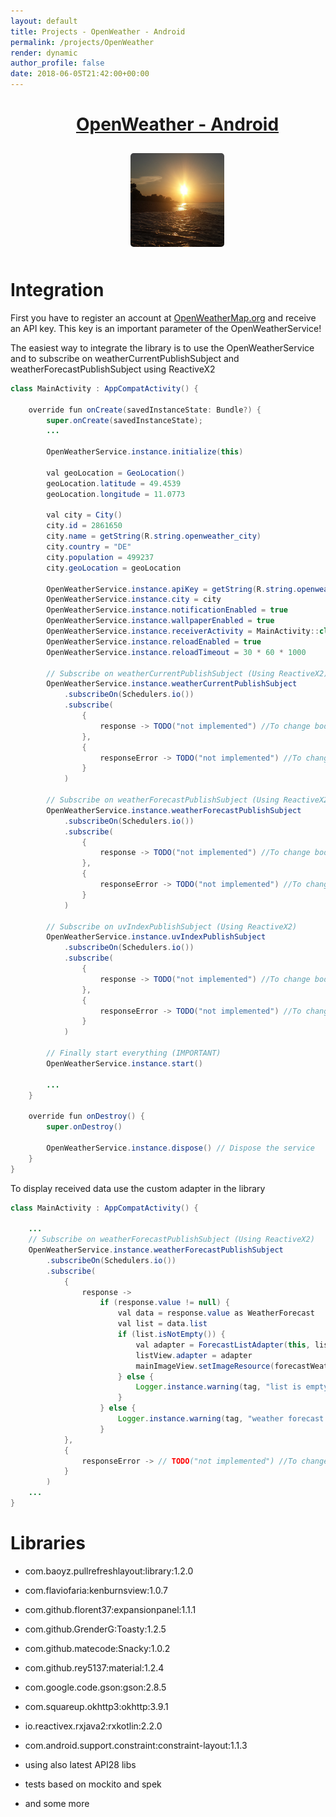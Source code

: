 ```yaml
---
layout: default
title: Projects - OpenWeather - Android
permalink: /projects/OpenWeather
render: dynamic
author_profile: false
date: 2018-06-05T21:42:00+00:00
---
```


<div style="width: 100%;text-align: center;margin:15px;text-decoration: underline;">
	<h1>OpenWeather - Android</h1>
	<img src="/assets/images/projects/open_weather_001.png" alt="OpenWeather" style="width:150px;height:150px;margin:10px;border-radius:5px;">
</div>

# Integration

First you have to register an account at [OpenWeatherMap.org](http://www.openweathermap.org/) and receive an API key.
This key is an important parameter of the OpenWeatherService!

The easiest way to integrate the library is to use the OpenWeatherService and to subscribe on weatherCurrentPublishSubject and weatherForecastPublishSubject using ReactiveX2

```java
class MainActivity : AppCompatActivity() {

    override fun onCreate(savedInstanceState: Bundle?) {
        super.onCreate(savedInstanceState);
        ...

        OpenWeatherService.instance.initialize(this)

        val geoLocation = GeoLocation()
        geoLocation.latitude = 49.4539
        geoLocation.longitude = 11.0773

        val city = City()
        city.id = 2861650
        city.name = getString(R.string.openweather_city)
        city.country = "DE"
        city.population = 499237
        city.geoLocation = geoLocation
		
        OpenWeatherService.instance.apiKey = getString(R.string.openweather_api_key)    // Set ApiKey => Will be read from xml file
        OpenWeatherService.instance.city = city                                         // Set your preferred city
        OpenWeatherService.instance.notificationEnabled = true                          // Enable/Disable notifications
        OpenWeatherService.instance.wallpaperEnabled = true                             // Enable/Disable set of wallpaper
        OpenWeatherService.instance.receiverActivity = MainActivity::class.java         // Set receiver for notifications
        OpenWeatherService.instance.reloadEnabled = true                                // Enable/Disable reload of data
        OpenWeatherService.instance.reloadTimeout = 30 * 60 * 1000                      // Set timeout of reload of data in millisecond
		
        // Subscribe on weatherCurrentPublishSubject (Using ReactiveX2)
        OpenWeatherService.instance.weatherCurrentPublishSubject
            .subscribeOn(Schedulers.io())
            .subscribe(
                {
                    response -> TODO("not implemented") //To change body of created functions use File | Settings | File Templates.
                },
                {
                    responseError -> TODO("not implemented") //To change body of created functions use File | Settings | File Templates.
                }
            )

        // Subscribe on weatherForecastPublishSubject (Using ReactiveX2)
        OpenWeatherService.instance.weatherForecastPublishSubject
            .subscribeOn(Schedulers.io())
            .subscribe(
                {
                    response -> TODO("not implemented") //To change body of created functions use File | Settings | File Templates.
                },
                {
                    responseError -> TODO("not implemented") //To change body of created functions use File | Settings | File Templates.
                }
            )

        // Subscribe on uvIndexPublishSubject (Using ReactiveX2)
        OpenWeatherService.instance.uvIndexPublishSubject
            .subscribeOn(Schedulers.io())
            .subscribe(
                {
                    response -> TODO("not implemented") //To change body of created functions use File | Settings | File Templates.
                },
                {
                    responseError -> TODO("not implemented") //To change body of created functions use File | Settings | File Templates.
                }
            )

        // Finally start everything (IMPORTANT)
        OpenWeatherService.instance.start()

        ...
    }

    override fun onDestroy() {
        super.onDestroy()

        OpenWeatherService.instance.dispose() // Dispose the service
    }
}
```

To display received data use the custom adapter in the library

```java
class MainActivity : AppCompatActivity() {

    ...
    // Subscribe on weatherForecastPublishSubject (Using ReactiveX2)
    OpenWeatherService.instance.weatherForecastPublishSubject
        .subscribeOn(Schedulers.io())
        .subscribe(
            {
                response -> 
                    if (response.value != null) {
                        val data = response.value as WeatherForecast
                        val list = data.list
                        if (list.isNotEmpty()) {
                            val adapter = ForecastListAdapter(this, list)
                            listView.adapter = adapter
                            mainImageView.setImageResource(forecastWeather.getMostWeatherCondition().wallpaperId)
                        } else {
                            Logger.instance.warning(tag, "list is empty")
                        }
                    } else {
                        Logger.instance.warning(tag, "weather forecast subscribe was  not successfully")
                    }
            },
            {
                responseError -> // TODO("not implemented") //To change body of created functions use File | Settings | File Templates.
            }
        )
    ...
}
```

# Libraries

- com.baoyz.pullrefreshlayout:library:1.2.0
- com.flaviofaria:kenburnsview:1.0.7
- com.github.florent37:expansionpanel:1.1.1
- com.github.GrenderG:Toasty:1.2.5
- com.github.matecode:Snacky:1.0.2
- com.github.rey5137:material:1.2.4
- com.google.code.gson:gson:2.8.5
- com.squareup.okhttp3:okhttp:3.9.1

- io.reactivex.rxjava2:rxkotlin:2.2.0

- com.android.support.constraint:constraint-layout:1.1.3
- using also latest API28 libs

- tests based on mockito and spek

- and some more